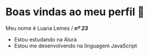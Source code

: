 # Boas vindas ao meu perfil 🌟

Meu nome é Luana Lemes / _**nº 23**_

- Estou estudando na Alura
- Estou me desenvolvendo na linguagem JavaScript
